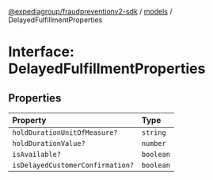 [@expediagroup/fraudpreventionv2-sdk](../../index.md) / [models](../index.md) / DelayedFulfillmentProperties

# Interface: DelayedFulfillmentProperties

## Properties

| Property | Type |
| :------ | :------ |
| `holdDurationUnitOfMeasure?` | `string` |
| `holdDurationValue?` | `number` |
| `isAvailable?` | `boolean` |
| `isDelayedCustomerConfirmation?` | `boolean` |
